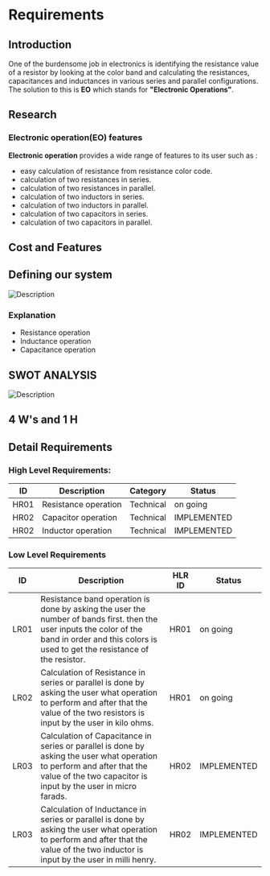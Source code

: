 # Requirements

## Introduction

One of the burdensome job in electronics is identifying the resistance value of a resistor by looking at the color band and calculating the resistances, capacitances and inductances in various series and parallel configurations. The solution to this is **EO** which stands for **"Electronic Operations"**.


## Research

### Electronic operation(EO) features
   **Electronic operation** provides a wide range of features  to its user such as :
	

 - easy calculation of resistance from resistance color code.
 - calculation of two resistances in series.
 - calculation of two resistances in parallel.
 - calculation of two inductors in series.
 - calculation of two inductors in parallel.
 - calculation of two capacitors in series.
 - calculation of two capacitors in parallel.
 
## Cost and Features

## Defining our system
![Description](https://github.com/nikhiljose21/LTTS_Mini_Project/blob/main/1_Requirements/sys.png)

### Explanation

 - Resistance operation
 - Inductance operation
 - Capacitance operation

## SWOT   ANALYSIS
![Description](link)

## 4 W's and 1 H

## Detail Requirements 


### High Level Requirements:
|  ID|Description  |Category|Status|
|--|--|--|--|
|  HR01|Resistance operation  |Technical|on going|
|  HR02|Capacitor operation  |Technical|IMPLEMENTED|
|  HR02|Inductor operation  |Technical|IMPLEMENTED|
### Low Level Requirements

|  ID|Description  |HLR ID |Status|
|--|--|--|--|
|LR01|Resistance band operation is done by asking the user the number of bands first. then the user inputs the color of the band in order and this  colors is used to get the resistance of the resistor.|HR01|on going|
|LR02|Calculation of Resistance in series or parallel is done by asking the user what operation to perform and after that the value of the two resistors is input by the user in kilo ohms.|HR01|on going|
|LR03|Calculation of Capacitance in series or parallel is done by asking the user what operation to perform and after that the value of the two capacitor is input by the user in micro farads.|HR02|IMPLEMENTED|
|LR03|Calculation of Inductance in series or parallel is done by asking the user what operation to perform and after that the value of the two inductor is input by the user in milli henry.|HR02|IMPLEMENTED|
